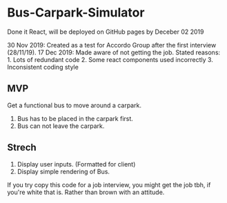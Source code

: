 # Bus-Carpark-Simulator

Done it React, will be deployed on GitHub pages by Deceber 02 2019

30 Nov 2019: Created as a test for Accordo Group after the first interview (28/11/19).
17 Dec 2019: Made aware of not getting the job.
              Stated reasons: 
                1. Lots of redundant code
                2. Some react components used incorrectly
                3. Inconsistent coding style
## MVP

Get a functional bus to move around a carpark.
  1. Bus has to be placed in the carpark first.
  2. Bus can not leave the carpark.

## Strech
  1. Display user inputs. (Formatted for client)
  2. Display simple rendering of Bus.

If you try copy this code for a job interview, you might get the job tbh, if you're white that is. Rather than brown with an attitude.
